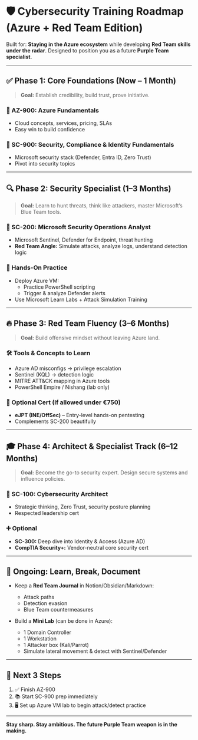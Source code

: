 # 🛡️ Cybersecurity Training Roadmap (Azure + Red Team Edition)

Built for: **Staying in the Azure ecosystem** while developing **Red Team skills under the radar**. Designed to position you as a future **Purple Team specialist**.

---

## ✅ Phase 1: Core Foundations (Now – 1 Month)
> **Goal:** Establish credibility, build trust, prove initiative.

### 🔹 AZ-900: Azure Fundamentals
- Cloud concepts, services, pricing, SLAs
- Easy win to build confidence

### 🔹 SC-900: Security, Compliance & Identity Fundamentals
- Microsoft security stack (Defender, Entra ID, Zero Trust)
- Pivot into security topics

---

## 🔍 Phase 2: Security Specialist (1–3 Months)
> **Goal:** Learn to hunt threats, think like attackers, master Microsoft’s Blue Team tools.

### 🔹 SC-200: Microsoft Security Operations Analyst
- Microsoft Sentinel, Defender for Endpoint, threat hunting
- **Red Team Angle:** Simulate attacks, analyze logs, understand detection logic

### 🔧 Hands-On Practice
- Deploy Azure VM:
  - Practice PowerShell scripting
  - Trigger & analyze Defender alerts
- Use Microsoft Learn Labs + Attack Simulation Training

---

## 🔥 Phase 3: Red Team Fluency (3–6 Months)
> **Goal:** Build offensive mindset without leaving Azure land.

### 🛠 Tools & Concepts to Learn
- Azure AD misconfigs → privilege escalation
- Sentinel (KQL) → detection logic
- MITRE ATT&CK mapping in Azure tools
- PowerShell Empire / Nishang (lab only)

### 🏅 Optional Cert (If allowed under €750)
- **eJPT (INE/OffSec)** – Entry-level hands-on pentesting
- Complements SC-200 beautifully

---

## 🎓 Phase 4: Architect & Specialist Track (6–12 Months)
> **Goal:** Become the go-to security expert. Design secure systems and influence policies.

### 🔹 SC-100: Cybersecurity Architect
- Strategic thinking, Zero Trust, security posture planning
- Respected leadership cert

### ➕ Optional
- **SC-300:** Deep dive into Identity & Access (Azure AD)
- **CompTIA Security+:** Vendor-neutral core security cert

---

## 🧭 Ongoing: Learn, Break, Document

- Keep a **Red Team Journal** in Notion/Obsidian/Markdown:
  - Attack paths
  - Detection evasion
  - Blue Team countermeasures

- Build a **Mini Lab** (can be done in Azure):
  - 1 Domain Controller
  - 1 Workstation
  - 1 Attacker box (Kali/Parrot)
  - Simulate lateral movement & detect with Sentinel/Defender

---

## 🚀 Next 3 Steps

1. ✅ Finish AZ-900
2. 📚 Start SC-900 prep immediately
3. 🖥️ Set up Azure VM lab to begin attack/detect practice

---

**Stay sharp. Stay ambitious. The future Purple Team weapon is in the making.**
